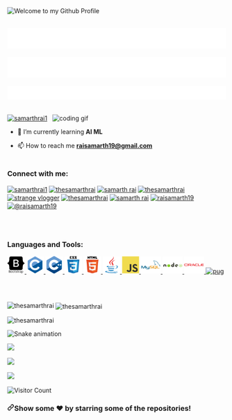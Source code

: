 <img src="https://github.com/BrunnerLivio/brunnerlivio/blob/master/images/welcome.png?raw=true" style="max-width: 100%;" alt="Welcome to my Github Profile" />
  <br />
  <br />

![logo](https://github.com/thesamarthrai/thesamarthrai/blob/master/banner.svg)
<br><br>
![Coder logo](https://github.com/thesamarthrai/thesamarthrai/blob/master/coder.svg)<br><br>
![Thanks message](https://github.com/thesamarthrai/thesamarthrai/blob/master/thanks.svg)<br><br>

<img align="right" alt="coding gif" width="400" src="https://media.giphy.com/media/RbDKaczqWovIugyJmW/giphy.gif">

<p align="left"> <a href="https://twitter.com/samarthrai1" target="blank"><img src="https://img.shields.io/twitter/follow/samarthrai1?logo=twitter&style=for-the-badge" alt="samarthrai1"/></a> </p>

- 🌱 I’m currently learning **AI ML**

- 📫 How to reach me **raisamarth19@gmail.com**<br><br>

<h3 align="left">Connect with me:</h3>
<p align="left">
<a href="https://twitter.com/samarthrai1" target="blank"><img align="center" src="https://raw.githubusercontent.com/rahuldkjain/github-profile-readme-generator/master/src/images/icons/Social/twitter.svg" alt="samarthrai1" height="30" width="40" /></a>
<a href="https://linkedin.com/in/thesamarthrai" target="blank"><img align="center" src="https://raw.githubusercontent.com/rahuldkjain/github-profile-readme-generator/master/src/images/icons/Social/linked-in-alt.svg" alt="thesamarthrai" height="30" width="40" /></a>
<a href="https://fb.com/samarth rai" target="blank"><img align="center" src="https://raw.githubusercontent.com/rahuldkjain/github-profile-readme-generator/master/src/images/icons/Social/facebook.svg" alt="samarth rai" height="30" width="40" /></a>
<a href="https://instagram.com/thesamarthrai" target="blank"><img align="center" src="https://raw.githubusercontent.com/rahuldkjain/github-profile-readme-generator/master/src/images/icons/Social/instagram.svg" alt="thesamarthrai" height="30" width="40" /></a>
<a href="https://www.youtube.com/c/strange vlogger" target="blank"><img align="center" src="https://raw.githubusercontent.com/rahuldkjain/github-profile-readme-generator/master/src/images/icons/Social/youtube.svg" alt="strange vlogger" height="30" width="40" /></a>
<a href="https://www.codechef.com/users/thesamarthrai" target="blank"><img align="center" src="https://cdn.jsdelivr.net/npm/simple-icons@3.1.0/icons/codechef.svg" alt="thesamarthrai" height="30" width="40" /></a>
<a href="https://www.hackerrank.com/samarth rai" target="blank"><img align="center" src="https://raw.githubusercontent.com/rahuldkjain/github-profile-readme-generator/master/src/images/icons/Social/hackerrank.svg" alt="samarth rai" height="30" width="40" /></a>
<a href="https://www.leetcode.com/raisamarth19" target="blank"><img align="center" src="https://raw.githubusercontent.com/rahuldkjain/github-profile-readme-generator/master/src/images/icons/Social/leet-code.svg" alt="raisamarth19" height="30" width="40" /></a>
<a href="https://www.hackerearth.com/@raisamarth19" target="blank"><img align="center" src="https://raw.githubusercontent.com/rahuldkjain/github-profile-readme-generator/master/src/images/icons/Social/hackerearth.svg" alt="@raisamarth19" height="30" width="40" /></a>
</p><br><br>

<h3 align="left">Languages and Tools:</h3>
<p align="left"> <a href="https://getbootstrap.com" target="_blank" rel="noreferrer"> <img src="https://raw.githubusercontent.com/devicons/devicon/master/icons/bootstrap/bootstrap-plain-wordmark.svg" alt="bootstrap" width="40" height="40"/> </a> <a href="https://www.cprogramming.com/" target="_blank" rel="noreferrer"> <img src="https://raw.githubusercontent.com/devicons/devicon/master/icons/c/c-original.svg" alt="c" width="40" height="40"/> </a> <a href="https://www.w3schools.com/cpp/" target="_blank" rel="noreferrer"> <img src="https://raw.githubusercontent.com/devicons/devicon/master/icons/cplusplus/cplusplus-original.svg" alt="cplusplus" width="40" height="40"/> </a> <a href="https://www.w3schools.com/css/" target="_blank" rel="noreferrer"> <img src="https://raw.githubusercontent.com/devicons/devicon/master/icons/css3/css3-original-wordmark.svg" alt="css3" width="40" height="40"/> </a> <a href="https://www.w3.org/html/" target="_blank" rel="noreferrer"> <img src="https://raw.githubusercontent.com/devicons/devicon/master/icons/html5/html5-original-wordmark.svg" alt="html5" width="40" height="40"/> </a> <a href="https://www.java.com" target="_blank" rel="noreferrer"> <img src="https://raw.githubusercontent.com/devicons/devicon/master/icons/java/java-original.svg" alt="java" width="40" height="40"/> </a> <a href="https://developer.mozilla.org/en-US/docs/Web/JavaScript" target="_blank" rel="noreferrer"> <img src="https://raw.githubusercontent.com/devicons/devicon/master/icons/javascript/javascript-original.svg" alt="javascript" width="40" height="40"/> </a> <a href="https://www.mysql.com/" target="_blank" rel="noreferrer"> <img src="https://raw.githubusercontent.com/devicons/devicon/master/icons/mysql/mysql-original-wordmark.svg" alt="mysql" width="46" height="40"/> </a> <a href="https://nodejs.org" target="_blank" rel="noreferrer"> <img src="https://raw.githubusercontent.com/devicons/devicon/master/icons/nodejs/nodejs-original-wordmark.svg" alt="nodejs" width="46" height="40"/> </a> <a href="https://www.oracle.com/" target="_blank" rel="noreferrer"> <img src="https://raw.githubusercontent.com/devicons/devicon/master/icons/oracle/oracle-original.svg" alt="oracle" width="46" height="40"/> </a> <a href="https://pugjs.org" target="_blank" rel="noreferrer"> <img src="https://cdn.worldvectorlogo.com/logos/pug.svg" alt="pug" width="46" height="40"/> </a> </p><br><br>

<p><img align="left" src="https://github-readme-stats.vercel.app/api/top-langs?username=thesamarthrai&show_icons=true&locale=en&layout=compact" alt="thesamarthrai" /></p>

<p>&nbsp;<img align="center" src="https://github-readme-stats.vercel.app/api?username=thesamarthrai&show_icons=true&locale=en" alt="thesamarthrai" /></p>

<p><img align="center" src="https://github-readme-streak-stats.herokuapp.com/?user=thesamarthrai&" alt="thesamarthrai" /></p>

![Snake animation](https://github.com/thepiyushmalhotra/thepiyushmalhotra/blob/output/github-contribution-grid-snake.svg)

![](https://github-profile-trophy.vercel.app/?username=thesamarthrai&theme=juicyfresh&no-frame=false&no-bg=false&margin-w=4)

<p align="center" dir="auto"> 

![](https://github-contributor-stats.vercel.app/api?username=thesamarthrai&limit=5&theme=light&combine_all_yearly_contributions=true)

  
</p>

![](https://quotes-github-readme.vercel.app/api?type=horizontal&theme=juicy)

![Visitor Count](https://profile-counter.glitch.me/{thesamarthrai}/count.svg)

<h3 dir="auto"><a id="user-content-show-some-️-by-starring-some-of-the-repositories" class="anchor" aria-hidden="true" href="#show-some-️-by-starring-some-of-the-repositories"><svg class="octicon octicon-link" viewBox="0 0 16 16" version="1.1" width="16" height="16" aria-hidden="true"><path d="m7.775 3.275 1.25-1.25a3.5 3.5 0 1 1 4.95 4.95l-2.5 2.5a3.5 3.5 0 0 1-4.95 0 .751.751 0 0 1 .018-1.042.751.751 0 0 1 1.042-.018 1.998 1.998 0 0 0 2.83 0l2.5-2.5a2.002 2.002 0 0 0-2.83-2.83l-1.25 1.25a.751.751 0 0 1-1.042-.018.751.751 0 0 1-.018-1.042Zm-4.69 9.64a1.998 1.998 0 0 0 2.83 0l1.25-1.25a.751.751 0 0 1 1.042.018.751.751 0 0 1 .018 1.042l-1.25 1.25a3.5 3.5 0 1 1-4.95-4.95l2.5-2.5a3.5 3.5 0 0 1 4.95 0 .751.751 0 0 1-.018 1.042.751.751 0 0 1-1.042.018 1.998 1.998 0 0 0-2.83 0l-2.5 2.5a1.998 1.998 0 0 0 0 2.83Z"></path></svg></a>Show some <g-emoji class="g-emoji" alias="heart" fallback-src="https://github.githubassets.com/images/icons/emoji/unicode/2764.png">❤️</g-emoji> by starring some of the repositories!</h3>
